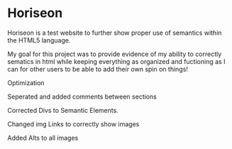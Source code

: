 # Horiseon

Horiseon is a test website to further show proper use of semantics within the HTML5 language.

My goal for this project was to provide evidence of my ability to correctly sematics in html
while keeping everything as organized and fuctioning as I can for other users to be able to
add their own spin on things!

Optimization

Seperated and added comments between sections

Corrected Divs to Semantic Elements.

Changed img Links to correctly show images

Added Alts to all images
